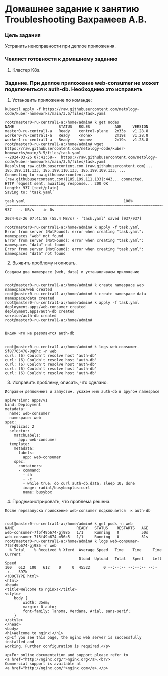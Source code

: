 # Домашнее задание к занятию Troubleshooting Вахрамеев А.В.

### Цель задания

Устранить неисправности при деплое приложения.

### Чеклист готовности к домашнему заданию

1. Кластер K8s.

### Задание. При деплое приложение web-consumer не может подключиться к auth-db. Необходимо это исправить

1. Установить приложение по команде:
```shell
kubectl apply -f https://raw.githubusercontent.com/netology-code/kuber-homeworks/main/3.5/files/task.yaml
```
```
root@master0-ru-central1-a:/home/admin# k get nodes 
NAME                    STATUS   ROLES           AGE     VERSION
master0-ru-central1-a   Ready    control-plane   2m33s   v1.28.8
worker0-ru-central1-a   Ready    <none>          2m19s   v1.28.8
worker1-ru-central1-a   Ready    <none>          2m19s   v1.28.8
root@master0-ru-central1-a:/home/admin# wget https://raw.githubusercontent.com/netology-code/kuber-homeworks/main/3.5/files/task.yaml
--2024-03-26 07:41:58--  https://raw.githubusercontent.com/netology-code/kuber-homeworks/main/3.5/files/task.yaml
Resolving raw.githubusercontent.com (raw.githubusercontent.com)... 185.199.111.133, 185.199.110.133, 185.199.109.133, ...
Connecting to raw.githubusercontent.com (raw.githubusercontent.com)|185.199.111.133|:443... connected.
HTTP request sent, awaiting response... 200 OK
Length: 937 [text/plain]
Saving to: ‘task.yaml’

task.yaml                                            100%[=====================================================================================================================>]     937  --.-KB/s    in 0s      

2024-03-26 07:41:58 (55.4 MB/s) - ‘task.yaml’ saved [937/937]

root@master0-ru-central1-a:/home/admin# k apply -f task.yaml 
Error from server (NotFound): error when creating "task.yaml": namespaces "web" not found
Error from server (NotFound): error when creating "task.yaml": namespaces "data" not found
Error from server (NotFound): error when creating "task.yaml": namespaces "data" not found

```

2. Выявить проблему и описать.

`Создаем два namespace (web, data) и устанавливаем приложение`

```

root@master0-ru-central1-a:/home/admin# k create namespace web
namespace/web created
root@master0-ru-central1-a:/home/admin# k create namespace data
namespace/data created
root@master0-ru-central1-a:/home/admin# k apply -f task.yaml 
deployment.apps/web-consumer created
deployment.apps/auth-db created
service/auth-db created
root@master0-ru-central1-a:/home/admin# 


```
`Видим что не резолвится auth-db`

```

root@master0-ru-central1-a:/home/admin# k logs web-consumer-5f87765478-8q6hc -n web
curl: (6) Couldn't resolve host 'auth-db'
curl: (6) Couldn't resolve host 'auth-db'
curl: (6) Couldn't resolve host 'auth-db'
curl: (6) Couldn't resolve host 'auth-db'
curl: (6) Couldn't resolve host 'auth-db'

```

3. Исправить проблему, описать, что сделано.

`Исправим деплоймент и запустим, укажем имя auth-db в другом namespace`

```
apiVersion: apps/v1
kind: Deployment
metadata:
  name: web-consumer
  namespace: web
spec:
  replicas: 2
  selector:
    matchLabels:
      app: web-consumer
  template:
    metadata:
      labels:
        app: web-consumer
    spec:
      containers:
      - command:
        - sh
        - -c
        - while true; do curl auth-db.data; sleep 10; done
        image: radial/busyboxplus:curl
        name: busybox

```

4. Продемонстрировать, что проблема решена.

`После перезапуска приложение web-consumer подключается  к auth-db`

```

root@master0-ru-central1-a:/home/admin# k get pods -n web
NAME                            READY   STATUS    RESTARTS   AGE
web-consumer-7f5f49b674-gj985   1/1     Running   0          50s
web-consumer-7f5f49b674-m56c5   1/1     Running   0          51s
root@master0-ru-central1-a:/home/admin# k logs web-consumer-7f5f49b674-gj985 -n web
  % Total    % Received % Xferd  Average Speed   Time    Time     Time  Current
                                 Dload  Upload   Total   Spent    Left  Speed
100   612  100   612    0     0  45522      0 --:--:-- --:--:-- --:--:--  597k
<!DOCTYPE html>
<html>
<head>
<title>Welcome to nginx!</title>
<style>
    body {
        width: 35em;
        margin: 0 auto;
        font-family: Tahoma, Verdana, Arial, sans-serif;
    }
</style>
</head>
<body>
<h1>Welcome to nginx!</h1>
<p>If you see this page, the nginx web server is successfully installed and
working. Further configuration is required.</p>

<p>For online documentation and support please refer to
<a href="http://nginx.org/">nginx.org</a>.<br/>
Commercial support is available at
<a href="http://nginx.com/">nginx.com</a>.</p>

```
